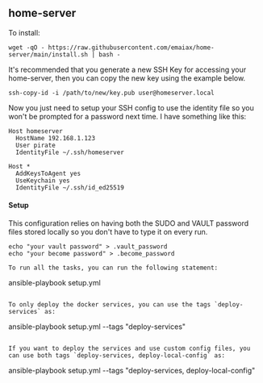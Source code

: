 ## home-server

To install:

```
wget -qO - https://raw.githubusercontent.com/emaiax/home-server/main/install.sh | bash -
```

It's recommended that you generate a new SSH Key for accessing your home-server, then you can copy the new key using the example below.

```
ssh-copy-id -i /path/to/new/key.pub user@homeserver.local
```

Now you just need to setup your SSH config to use the identity file so you won't be prompted for a password next time. I have something like this:

```
Host homeserver
  HostName 192.168.1.123
  User pirate
  IdentityFile ~/.ssh/homeserver

Host *
  AddKeysToAgent yes
  UseKeychain yes
  IdentityFile ~/.ssh/id_ed25519
```

#### Setup

This configuration relies on having both the SUDO and VAULT password files stored locally so you don't have to type it on every run.

```
echo "your vault password" > .vault_password
echo "your become password" > .become_password

To run all the tasks, you can run the following statement:

```
ansible-playbook setup.yml
```

To only deploy the docker services, you can use the tags `deploy-services` as:

```
ansible-playbook setup.yml --tags "deploy-services"
```

If you want to deploy the services and use custom config files, you can use both tags `deploy-services, deploy-local-config` as:

```
ansible-playbook setup.yml --tags "deploy-services, deploy-local-config"
```